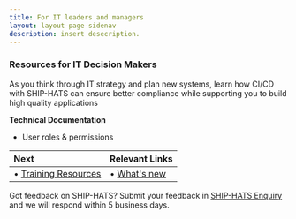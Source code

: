 ```yaml
---
title: For IT leaders and managers
layout: layout-page-sidenav
description: insert desecription.
---
```


### Resources for IT Decision Makers 
 
As you think through IT strategy and plan new systems, learn how CI/CD with SHIP-HATS can ensure better compliance while supporting you to build high quality applications 
 
 
**Technical Documentation**

- User roles & permissions

| Next                                         | Relevant Links               | 
| :------------------------------------------- | :--------------------------- |
| •	[Training Resources](./training-resources) | •	[What's new](./what-s-new) |

Got feedback on SHIP-HATS? Submit your feedback in [SHIP-HATS Enquiry](./ship-hats-enquiries) and we will respond within 5 business days. 

